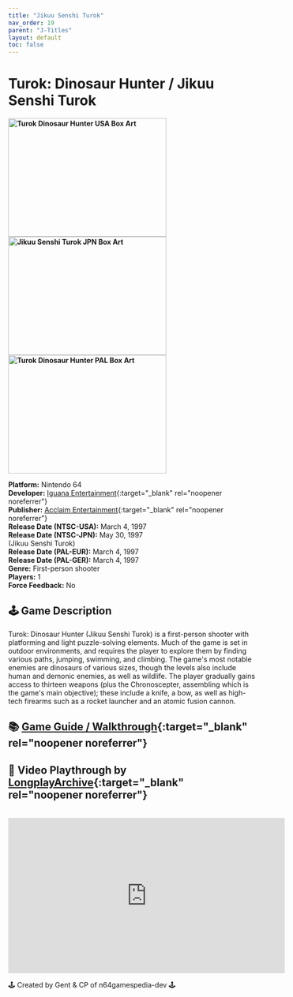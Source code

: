 ```yaml
---
title: "Jikuu Senshi Turok"
nav_order: 19
parent: "J-Titles"
layout: default
toc: false
---
```


# Turok: Dinosaur Hunter / Jikuu Senshi Turok

<b>
<img src="https://images.launchbox-app.com//b8ae5850-b65e-4e5b-b47f-1d10b36ee256.jpg" alt="Turok Dinosaur Hunter USA Box Art" width="320" height="240" />
  <img src="https://images.launchbox-app.com//79760d17-02ac-4571-b402-598e7ff85551.jpg" alt="Jikuu Senshi Turok JPN Box Art" width="320" height="240" />
<img src="https://www.n64gamespedia.com/wp-content/uploads/2025/01/Turok_Dinosaur_Hunter_G1.jpg" alt="Turok Dinosaur Hunter PAL Box Art" width="320" height="240" />
</b>

**Platform:** Nintendo 64  
**Developer:** [Iguana Entertainment](https://en.wikipedia.org/wiki/Acclaim_Studios_Austin){:target="_blank" rel="noopener noreferrer"}  
**Publisher:** [Acclaim Entertainment](https://en.wikipedia.org/wiki/Acclaim_Entertainment){:target="_blank" rel="noopener noreferrer"}  
**Release Date (NTSC-USA):** March 4, 1997  
**Release Date (NTSC-JPN):** May 30, 1997  
(Jikuu Senshi Turok)  
**Release Date (PAL-EUR):** March 4, 1997  
**Release Date (PAL-GER):** March 4, 1997  
**Genre:** First-person shooter  
**Players:** 1  
**Force Feedback:** No  

## 🕹️ Game Description
Turok: Dinosaur Hunter (Jikuu Senshi Turok) is a first-person shooter with platforming and light puzzle-solving elements. Much of the game is set in outdoor environments, and requires the player to explore them by finding various paths, jumping, swimming, and climbing. The game's most notable enemies are dinosaurs of various sizes, though the levels also include human and demonic enemies, as well as wildlife. The player gradually gains access to thirteen weapons (plus the Chronoscepter, assembling which is the game's main objective); these include a knife, a bow, as well as high-tech firearms such as a rocket launcher and an atomic fusion cannon.

## 📚 [Game Guide / Walkthrough](https://gamefaqs.gamespot.com/n64/199130-turok-dinosaur-hunter/faqs/2239){:target="_blank" rel="noopener noreferrer"}

## 🎥 Video Playthrough by [LongplayArchive](https://www.youtube.com/watch?v=TrTkfr5xQP4){:target="_blank" rel="noopener noreferrer"}
<br />  
<iframe width="560" height="315" src="https://www.youtube.com/embed/TrTkfr5xQP4" title="Turok: Dinosaur Hunter Gameplay by LongplayArchive" frameborder="0" allowfullscreen></iframe>

🕹️ Created by Gent & CP of n64gamespedia-dev 🕹️  
<!-- Vault Format: n64gamespedia-dev -->  
<!-- Protocol Source: _vault-specs/format-protocol.md -->
